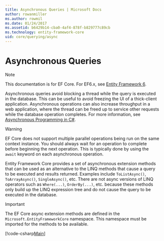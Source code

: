 ```yaml
---
title: Asynchronous Queries | Microsoft Docs
author: rowanmiller
ms.author: rowmil
ms.date: 01/24/2017
ms.assetid: b6429b14-cba0-4af4-878f-b829777c89cb
ms.technology: entity-framework-core
uid: core/querying/async
---
```


# Asynchronous Queries

> [!NOTE]
> This documentation is for EF Core. For EF6.x, see [Entity Framework 6](../../ef6/index.md).

Asynchronous queries avoid blocking a thread while the query is executed in the database. This can be useful to avoid freezing the UI of a thick-client application. Asynchronous operations can also increase throughput in a web application, where the thread can be freed up to service other requests while the database operation completes. For more information, see [Asynchronous Programming in C#](https://msdn.microsoft.com/en-us/library/mt674882.aspx).

> [!WARNING]
> EF Core does not support multiple parallel operations being run on the same context instance. You should always wait for an operation to complete before beginning the next operation. This is typically done by using the `await` keyword on each asynchronous operation.

Entity Framework Core provides a set of asynchronous extension methods that can be used as an alternative to the LINQ methods that cause a query to be executed and results returned. Examples include `ToListAsync()`, `ToArrayAsync()`, `SingleAsync()`, etc. There are not async versions of LINQ operators such as `Where(...)`, `OrderBy(...)`, etc. because these methods only build up the LINQ expression tree and do not cause the query to be executed in the database.

> [!IMPORTANT]
> The EF Core async extension methods are defined in the `Microsoft.EntityFrameworkCore` namespace. This namespace must be imported for the methods to be available.

[!code-csharp[Main](../../../samples/core/Querying/Querying/Async/Sample.cs#Sample)]
